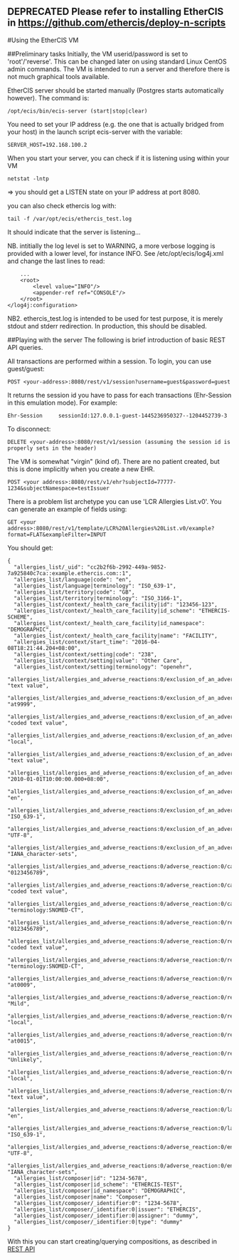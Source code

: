 DEPRECATED Please refer to installing EtherCIS in https://github.com/ethercis/deploy-n-scripts
---

#Using the EtherCIS VM

##Preliminary tasks
Initially, the VM userid/password is set to 'root'/'reverse'. This can be changed later on using standard Linux CentOS admin commands.
The VM is intended to run a server and therefore there is not much graphical tools available.

EtherCIS server should be started manually (Postgres starts automatically however). The command is:

	/opt/ecis/bin/ecis-server (start|stop|clear)

You need to set your IP address (e.g. the one that is actually bridged from your host) in the launch script ecis-server with the variable:

	SERVER_HOST=192.168.100.2

When you start your server, you can check if it is listening using within your VM

	netstat -lntp

=> you should get a LISTEN state on your IP address at port 8080.

you can also check ethercis log with:

	tail -f /var/opt/ecis/ethercis_test.log

It should indicate that the server is listening... 

NB. intitially the log level is set to WARNING, a more verbose logging is provided with a lower level, for instance INFO. See /etc/opt/ecis/log4j.xml and change the last lines to read:

		...
		<root>
			<level value="INFO"/>
			<appender-ref ref="CONSOLE"/>
		</root>
	</log4j:configuration>

NB2. ethercis_test.log is intended to be used for test purpose, it is merely stdout and stderr redirection. In production, this should be disabled.

##Playing with the server
The following is brief introduction of basic REST API queries.

All transactions are performed within a session. To login, you can use guest/guest:

	POST <your-address>:8080/rest/v1/session?username=guest&password=guest

It returns the session id you have to pass for each transactions (Ehr-Session in this emulation mode). For example:

	Ehr-Session     sessionId:127.0.0.1-guest-1445236950327--1204452739-3

To disconnect:

	DELETE <your-address>:8080/rest/v1/session (assuming the session id is properly sets in the header)

The VM is somewhat "virgin" (kind of). There are no patient created, but this is done implicitly when you create a new EHR.

	POST <your address>:8080/rest/v1/ehr?subjectId=77777-1234&subjectNamespace=testIssuer

There is a problem list archetype you can use 'LCR Allergies List.v0'. You can generate an example of fields using:

	GET <your address>:8080/rest/v1/template/LCR%20Allergies%20List.v0/example?format=FLAT&exampleFilter=INPUT

You should get:

	{
	  "allergies_list/_uid": "cc2b2f6b-2992-449a-9852-7a925840c7ca::example.ethercis.com::1",
	  "allergies_list/language|code": "en",
	  "allergies_list/language|terminology": "ISO_639-1",
	  "allergies_list/territory|code": "GB",
	  "allergies_list/territory|terminology": "ISO_3166-1",
	  "allergies_list/context/_health_care_facility|id": "123456-123",
	  "allergies_list/context/_health_care_facility|id_scheme": "ETHERCIS-SCHEME",
	  "allergies_list/context/_health_care_facility|id_namespace": "DEMOGRAPHIC",
	  "allergies_list/context/_health_care_facility|name": "FACILITY",
	  "allergies_list/context/start_time": "2016-04-08T18:21:44.204+08:00",
	  "allergies_list/context/setting|code": "238",
	  "allergies_list/context/setting|value": "Other Care",
	  "allergies_list/context/setting|terminology": "openehr",
	  "allergies_list/allergies_and_adverse_reactions:0/exclusion_of_an_adverse_reaction:0/exclusion_statement:0": "text value",
	  "allergies_list/allergies_and_adverse_reactions:0/exclusion_of_an_adverse_reaction:0/substance_agent:0|code": "at9999",
	  "allergies_list/allergies_and_adverse_reactions:0/exclusion_of_an_adverse_reaction:0/substance_agent:0|value": "coded text value",
	  "allergies_list/allergies_and_adverse_reactions:0/exclusion_of_an_adverse_reaction:0/substance_agent:0|terminology": "local",
	  "allergies_list/allergies_and_adverse_reactions:0/exclusion_of_an_adverse_reaction:0/comment": "text value",
	  "allergies_list/allergies_and_adverse_reactions:0/exclusion_of_an_adverse_reaction:0/date_last_updated": "2010-01-01T10:00:00.000+08:00",
	  "allergies_list/allergies_and_adverse_reactions:0/exclusion_of_an_adverse_reaction:0/language|code": "en",
	  "allergies_list/allergies_and_adverse_reactions:0/exclusion_of_an_adverse_reaction:0/language|terminology": "ISO_639-1",
	  "allergies_list/allergies_and_adverse_reactions:0/exclusion_of_an_adverse_reaction:0/encoding|code": "UTF-8",
	  "allergies_list/allergies_and_adverse_reactions:0/exclusion_of_an_adverse_reaction:0/encoding|terminology": "IANA_character-sets",
	  "allergies_list/allergies_and_adverse_reactions:0/adverse_reaction:0/causative_agent|code": "0123456789",
	  "allergies_list/allergies_and_adverse_reactions:0/adverse_reaction:0/causative_agent|value": "coded text value",
	  "allergies_list/allergies_and_adverse_reactions:0/adverse_reaction:0/causative_agent|terminology": "terminology:SNOMED-CT",
	  "allergies_list/allergies_and_adverse_reactions:0/adverse_reaction:0/reaction_details/reaction|code": "0123456789",
	  "allergies_list/allergies_and_adverse_reactions:0/adverse_reaction:0/reaction_details/reaction|value": "coded text value",
	  "allergies_list/allergies_and_adverse_reactions:0/adverse_reaction:0/reaction_details/reaction|terminology": "terminology:SNOMED-CT",
	  "allergies_list/allergies_and_adverse_reactions:0/adverse_reaction:0/reaction_details/severity|code": "at0009",
	  "allergies_list/allergies_and_adverse_reactions:0/adverse_reaction:0/reaction_details/severity|value": "Mild",
	  "allergies_list/allergies_and_adverse_reactions:0/adverse_reaction:0/reaction_details/severity|terminology": "local",
	  "allergies_list/allergies_and_adverse_reactions:0/adverse_reaction:0/reaction_details/certainty|code": "at0015",
	  "allergies_list/allergies_and_adverse_reactions:0/adverse_reaction:0/reaction_details/certainty|value": "Unlikely",
	  "allergies_list/allergies_and_adverse_reactions:0/adverse_reaction:0/reaction_details/certainty|terminology": "local",
	  "allergies_list/allergies_and_adverse_reactions:0/adverse_reaction:0/reaction_details/comment": "text value",
	  "allergies_list/allergies_and_adverse_reactions:0/adverse_reaction:0/language|code": "en",
	  "allergies_list/allergies_and_adverse_reactions:0/adverse_reaction:0/language|terminology": "ISO_639-1",
	  "allergies_list/allergies_and_adverse_reactions:0/adverse_reaction:0/encoding|code": "UTF-8",
	  "allergies_list/allergies_and_adverse_reactions:0/adverse_reaction:0/encoding|terminology": "IANA_character-sets",
	  "allergies_list/composer|id": "1234-5678",
	  "allergies_list/composer|id_scheme": "ETHERCIS-TEST",
	  "allergies_list/composer|id_namespace": "DEMOGRAPHIC",
	  "allergies_list/composer|name": "Composer",
	  "allergies_list/composer/_identifier:0": "1234-5678",
	  "allergies_list/composer/_identifier:0|issuer": "ETHERCIS",
	  "allergies_list/composer/_identifier:0|assigner": "dummy",
	  "allergies_list/composer/_identifier:0|type": "dummy"
	}

With this you can start creating/querying compositions, as described in [REST API](rest%20api.md "REST API")
